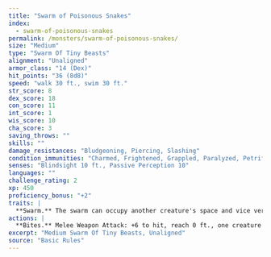 ```yaml
---
title: "Swarm of Poisonous Snakes"
index:
  - swarm-of-poisonous-snakes
permalink: /monsters/swarm-of-poisonous-snakes/
size: "Medium"
type: "Swarm Of Tiny Beasts"
alignment: "Unaligned"
armor_class: "14 (Dex)"
hit_points: "36 (8d8)"
speed: "walk 30 ft., swim 30 ft."
str_score: 8
dex_score: 18
con_score: 11
int_score: 1
wis_score: 10
cha_score: 3
saving_throws: ""
skills: ""
damage_resistances: "Bludgeoning, Piercing, Slashing"
condition_immunities: "Charmed, Frightened, Grappled, Paralyzed, Petrified, Prone, Restrained, Stunned"
senses: "Blindsight 10 ft., Passive Perception 10"
languages: ""
challenge_rating: 2
xp: 450
proficiency_bonus: "+2"
traits: |
  **Swarm.** The swarm can occupy another creature's space and vice versa, and the swarm can move through any opening large enough for a Tiny snake. The swarm can't regain hit points or gain temporary hit points.
actions: |
  **Bites.** Melee Weapon Attack: +6 to hit, reach 0 ft., one creature in the swarm's space. Hit: 7 (2d6) piercing damage, or 3 (1d6) piercing damage if the swarm has half of its hit points or fewer. The target must make a DC 10 Constitution saving throw, taking 14 (4d6) poison damage on a failed save, or half as much damage on a successful one.
excerpt: "Medium Swarm Of Tiny Beasts, Unaligned"
source: "Basic Rules"
---
```

